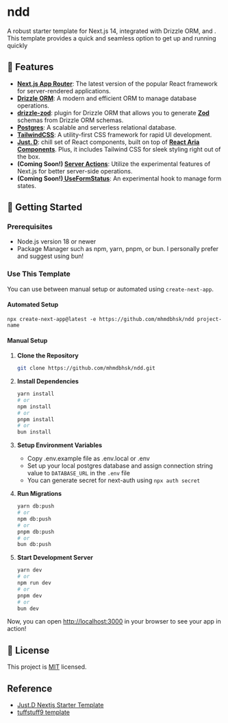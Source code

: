 # ndd

A robust starter template for Next.js 14, integrated with Drizzle ORM, and . This template provides a quick and seamless option to get up and running quickly

## 🌟 Features

- **[Next.js App Router](https://nextjs.org/docs)**: The latest version of the popular React framework for server-rendered applications.
- **[Drizzle ORM](https://drizzle-orm-link.com/docs)**: A modern and efficient ORM to manage database operations.
- **[drizzle-zod](https://orm.drizzle.team/docs/zod)**: plugin for Drizzle ORM that allows you to generate **[Zod](https://github.com/colinhacks/zod)** schemas from Drizzle ORM schemas.
- **[Postgres](https://www.postgresql.org/)**: A scalable and serverless relational database.
- **[TailwindCSS](https://tailwindcss.com/docs)**: A utility-first CSS framework for rapid UI development.
- **[Just. D](https://getjustd.com/)**: chill set of React components, built on top of **[React Aria Components](https://react-spectrum.adobe.com/react-aria/)**. Plus, it includes Tailwind CSS for sleek styling right out of the box.
- **(Coming Soon!) [Server Actions](https://nextjs.org/docs/app/building-your-application/data-fetching/server-actions)**: Utilize the experimental features of Next.js for better server-side operations.
- **(Coming Soon!)[ UseFormStatus](https://nextjs.org/docs/app/building-your-application/data-fetching/server-actions#experimental-useformstatus)**: An experimental hook to manage form states.

## 🚀 Getting Started

### Prerequisites

- Node.js version 18 or newer
- Package Manager such as npm, yarn, pnpm, or bun. I personally prefer and suggest using bun!

### Use This Template

You can use between manual setup or automated using `create-next-app`.

#### Automated Setup

```
npx create-next-app@latest -e https://github.com/mhmdbhsk/ndd project-name
```

#### Manual Setup

1. **Clone the Repository**

   ```bash
   git clone https://github.com/mhmdbhsk/ndd.git
   ```
2. **Install Dependencies**

   ```bash
   yarn install
   # or
   npm install
   # or
   pnpm install
   # or
   bun install
   ```
3. **Setup Environment Variables**

   - Copy .env.example file as .env.local or .env
   - Set up your local postgres database and assign connection string value to `DATABASE_URL` in the `.env` file
   - You can generate secret for next-auth using `npx auth secret`
4. **Run Migrations**

   ```bash
   yarn db:push
   # or
   npm db:push
   # or
   pnpm db:push
   # or
   bun db:push
   ```
5. **Start Development Server**

   ```bash
   yarn dev
   # or
   npm run dev
   # or
   pnpm dev
   # or
   bun dev
   ```

Now, you can open [http://localhost:3000](http://localhost:3000) in your browser to see your app in action!

## 📃 License

This project is [MIT](./LICENSE) licensed.

##  Reference

- [Just.D Nextjs Starter Template](https://github.com/justdlabs/next.js)
- [tuffstuff9 template](https://github.com/tuffstuff9/nextjs-serveraction-drizzle-starter)
